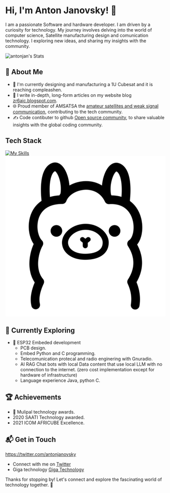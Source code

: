 <!--
**antonjan/antonjan** is a ✨ _special_ ✨ repository because its `README.md` (this file) appears on your GitHub profile.

Here are some ideas to get you started:

- 🔭 I’m currently working on ...
- 🌱 I’m currently learning ...
- 👯 I’m looking to collaborate on ...
- 🤔 I’m looking for help with ...
- 💬 Ask me about ...
- 📫 How to reach me: ...
- 😄 Pronouns: ...
- ⚡ Fun fact: ...
-->
# Hi, I'm Anton Janovsky! 👋

I am a passionate Software and hardware developer. I am driven by a curiosity for technology. My journey involves delving into the world of computer science, Satellite manufacturing design and comunication technology. I exploring new ideas, and sharing my insights with the community.

![antonjan's Stats](https://github-readme-stats.vercel.app/api?username=antonjan&theme=vue-dark&show_icons=true&hide_border=true&count_private=true)

## 🚀 About Me

- 🔭 I'm currently designing and manufacturing a 1U Cubesat and it is reaching compleashen.
- 📝 I write in-depth, long-form articles on my website blog  [zr6aic.blogspot.com](https://zr6aic.blogspot.com).
- 🌐 Proud member of AMSATSA the [amateur satellites and weak signal communication]([https://hackernoon.com/](https://amsatsa.org.za)), contributing to the tech community.
- ✍️ Code contibuter to github [Open source community]([https://www.freecodecamp.org/](https://github.com/antonjan)), to share valuable insights with the global coding community.

## Tech Stack
[![My Skills](https://skillicons.dev/icons?i=js,html,css,java,py,docker,c,vim,aws,git,arduino,bash,bitbucket,flask,grafana,ai,linux,mysql,npm,opencv,perl,php,postman,pytorch,qt,raspberrypi,tensorflow,ubuntu)](https://skillicons.dev)
![alt text](ollama.png)
## 🌱 Currently Exploring

- 🚀 ESP32 Embeded development
  - PCB design.
  - Embed Python and C programming.
  - Telecomunication protecal and radio enginering with Gnuradio.
  - AI RAG Chat bots with local Data content that use local LLM with no connection to the internet. (zero cost implementation except for hardware of infrastructure)
  - Language experience Java, python C.

 ## 🏆 Achievements

- 🌟 Mulipal technology awards.
-  2020 SAATI Technology awarded. 
-  2021 ICOM AFRICUBE Excellence.


## 📬 Get in Touch
https://twitter.com/antonjanovsky

- Connect with me on [Twitter](https://twitter.com/antonjanovsky)
- Giga technology [Giga Technology](https://www.giga.co.za)

Thanks for stopping by! Let's connect and explore the fascinating world of technology together. 🚀



<!--

Here are some ideas to get you started:

- 🔭 I’m currently working on ...
- 🌱 I’m currently learning ...
- 👯 I’m looking to collaborate on ...
- 🤔 I’m looking for help with ...
- 💬 Ask me about ...
- 📫 How to reach me: ...
- 😄 Pronouns: ...
- ⚡ Fun fact: ...
-->


